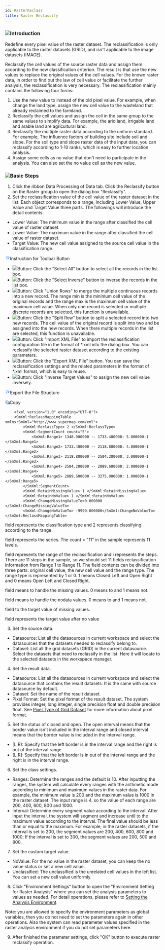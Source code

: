 ```yaml
---
id: RasterReclass
title: Raster Reclassify
---
```

### ![](../../img-en/read.gif)Introduction

Redefine every pixel value of the raster dataset. The reclassification is only applicable to the raster datasets (GRID), and isn't applicable to the image datasets (IMAGE).

Reclassify the cell values of the source raster data and assign them according to the new classification criterion. The result is that use the new values to replace the original values of the cell values. For the known raster data, in order to find out the law of cell value or facilitate the further analysis, the reclassification is very necessary. The reclassification mainly contains the following four forms:

  1. Use the new value to instead of the old pixel value. For example, when change the land type, assign the new cell value to the wasteland that already reclaimed to the farmland.
  2. Reclassify the cell values and assign the cell in the same group to the same values to simplify data. For example, the arid land, irrigable land and arable land are agricultural land.
  3. Reclassify the multiple raster data according to the uniform standard. For example, The influence factors of building site include soil and slope. For the soil type and slope raster data of the input data, you can reclassify according to 1-10 ranks, which is easy to further location analysis.
  4. Assign some cells as no value that don't need to participate in the analysis. You can also set the no value cell as the new value.

### ![](../../img-en/read.gif)Basic Steps

  1. Click the ribbon Data Processing of Data tab. Click the Reclassify button on the Raster group.to open the dialog box "Reclassify".
  2. Set the reclassification value of the cell value of the raster dataset in the list. Each object corresponds to a range, including Lower Value, Upper Value and Target Value three parts. The followings will introduce the detail contents. 
  * Lower Value: The minimum value in the range after classified the cell value of raster dataset.
  * Lower Value: The maximum value in the range after classified the cell value of raster dataset.
  * Target Value: The new cell value assigned to the source cell value in the classification range.

![](img-en/close.gif)Instruction for Toolbar Button

  * ![](../../img-en/SelectAll.png)Button: Click the "Select All" button to select all the records in the list box.
  * ![](../../img-en/SelectInvert.png)Button: Click the "Select Inverse" button to inverse the records in the list box. 
  * ![](../../img-en/Combine.png)Button: Click "Union Rows" to merge the multiple continuous records into a new record. The range min is the minimum cell value of the original records and the range max is the maximum cell value of the maximum cell value. When only one record is selected or multiple discrete records are selected, this function is unavailable.
  * ![](../../img-en/Split.png)Button: Click the "Split Row" button to split a selected record into two new records. The cell value of the original record is split into two and be assigned into the new records. When there multiple records in the list are selected, this function is unavailable.
  * ![](../../img-en/Import.png)Button: Click "Import XML File" to import the reclassification configuration file in the format of *.xml into the dialog box. You can reclassify the selected raster dataset according to the existing parameters.
  * ![](../../img-en/Export.png)Button: Click the "Export XML File" button. You can save the reclassification settings and the related parameters in the format of *.xml format, which is easy to reuse.
  * ![](../../img-en/AntiArrange.png)Button: Click "Inverse Target Values" to assign the new cell value inversely.

![](img-en/close.gif)Export the File Structure

![д](img-en/CopyCode.gif)Copy

    
        
        <?xml version="1.0" encoding="UTF-8"?> 
        <SmXml:ReclassMappingTable xmlns:SmXml="http://www.supermap.com/xml">
            <SmXml:ReclassType> 2 </SmXml:ReclassType>
            <SmXml:SegmentCount count="5">
                <SmXml:Range1> 1348.000000 -- 1733.400000: 5.000000-1 </SmXml:Range1>
                <SmXml:Range2> 1733.400000 -- 2118.800000: 4.000000-1 </SmXml:Range2>
                <SmXml:Range3> 2118.800000 -- 2504.200000: 3.000000-1 </SmXml:Range3>
                <SmXml:Range4> 2504.200000 -- 2889.600000: 2.000000-1 </SmXml:Range4>
                <SmXml:Range5> 2889.600000 -- 3275.000000: 1.000000-1 </SmXml:Range5>
            </SmXml:SegmentCount> 
            <SmXml:RetainMissingValue> 1 </SmXml:RetainMissingValue>
            <SmXml:RetainNoValue> 1 </SmXml:RetainNoValue> 
            <SmXml:ChangeMissingValueTo>0.000000 </SmXml:ChangeMissingValueTo> 
            <SmXml:ChangeNoValueTo> -9999.000000</SmXml:ChangeNoValueTo> 
    </SmXml:ReclassMappingTable>
    
    

<ReclassType> field represents the classification type and 2 represents classifying according to the range.

<SeqmentCount> field represents the series. The count = "11" in the sample represents 11 levels.

<Rangei> field represents the range of the reclassification and i represents the steps. There are 11 steps in the sample, so we should set 11 fields reclassification information from Range 1 to Range 11. The field contents can be divided into three parts: original cell value, the new cell value and the range type. The range type is represented by 1 or 0. 1 means Closed Left and Open Right and 0 means Open Left and Closed Right.

<RetainMissingValue> field means to handle the missing values. 0 means to and 1 means not.

<RetainNoValue> field means to handle the nodata values. 0 means to and 1 means not.

<ChangeMissingValueTo> field to the target value of missing values.

<ChangeNoValueTo> field represents the target value after no value

  3. Set the source data. 
  * Datasource: List all the datasources in current workspace and select the datasources that the datasets needed to reclassify belong to.
  * Dataset: List all the grid datasets (GRID) in the current datasource. Select the datasets that need to reclassify in the list. Here it will locate to the selected datasets in the workspace manager.
  4. Set the result data. 
  * Datasource: List all the datasources in current workspace and select the datasource that contains the result datasets. It is the same with source datasource by default.
  * Dataset: Set the name of the result dataset.
  * Pixel Format: Set the pixel format of the result dataset. The system provides integer, long integer, single precision float and double precision float. See [Pixel Type of Grid Dataset](../../Analyst/VectorRasterConvert/PixelFormat.htm) for more information about pixel format.
  5. Set the status of closed and open. The open interval means that the border value isn't included in the interval range and closed interval means that the border value is included in the interval range. 
  * [L,R): Specify that the left border is in the interval range and the right is out of the interval range.
  * (L,R]: Specify that the left border is in out of the interval range and the right is in the interval range.
  6. Set the class settings. 
  * Ranges: Determine the ranges and the default is 10. After inputting the ranges, the system will calculate every ranges with the arithmetic mode according to minimum and maximum values in the raster data. For example, the minimum value is 200 and the maximum value is 1000 in the raster dataset. The input range is 4, so the value of each range are 200, 400, 600, 800 and 1000.
  * Interval: Determine every segment value according to the interval. After input the interval, the system will segment and increase until to the maximum value according to the interval. The final value should be less than or equal to the maximum. For example, in the raster datasets, if the interval is set to 200, the segment values are 200, 400, 600, 800 and 1000; If the interval is set to 300, the segment values are 200, 500 and 800. 
  7. Set the custom target value. 
  * NoValue: For the no value in the raster dataset, you can keep the no value status or set a new cell value.
  * Unclassified: The unclassified is the unrelated cell values in the left list. You can set a new cell value uniformly.
  8. Click "Environment Settings" button to open the "Environment Setting for Raster Analysis" where you can set the analysis parameters to values as needed. For detail operations, please refer to [Setting the Analysis Environment](../../Raster/AnalystEnvironment.htm). 

Note: you are allowed to specify the environment parameters as global variables, then you do not need to set the parameters again in other operations. Also the system can read parameter values specified in the raster analysis environment if you do not set parameters here.

  9. After finished the parameter settings, click "OK" button to execute raster reclassify operation.
